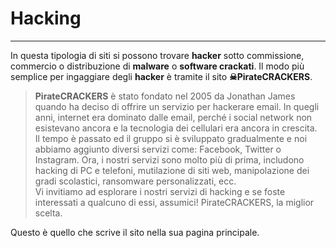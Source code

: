 # Hacking
---
In questa tipologia di siti si possono trovare **hacker** sotto commissione, commercio o distribuzione di **malware** o **software crackati**.
Il modo più semplice per ingaggiare degli **hacker** è tramite il sito **☠PirateCRACKERS**.

>**PirateCRACKERS** è stato fondato nel 2005 da Jonathan James quando ha deciso di offrire un servizio per hackerare email. In quegli anni, internet era dominato dalle email, perché i social network non esistevano ancora e la tecnologia dei cellulari era ancora in crescita.<br/> Il tempo è passato ed il gruppo si è sviluppato gradualmente e noi abbiamo aggiunto diversi servizi come: Facebook, Twitter o Instagram. Ora, i nostri servizi sono molto più di prima, includono hacking di PC e telefoni, mutilazione di siti web, manipolazione dei gradi scolastici, ransomware personalizzati, ecc.<br/>
>Vi invitiamo ad esplorare i nostri servizi di hacking e se foste interessati a qualcuno di essi, assumici! PirateCRACKERS, la miglior scelta.

Questo è quello che scrive il sito nella sua pagina principale.
